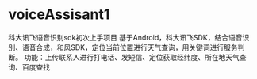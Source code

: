 # voiceAssisant1
 科大讯飞语音识别sdk初次上手项目  基于Android，科大讯飞SDK，结合语音识别、语音合成，和风SDK，定位当前位置进行天气查询，用关键词进行服务判断。  功能：上传联系人进行打电话、发短信、定位获取经纬度、所在地天气查询、百度查找
